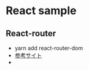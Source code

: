 # React sample

## React-router

- yarn add react-router-dom
- [参考サイト](https://zenn.dev/longbridge/articles/61b05d8bdb014d)
-
